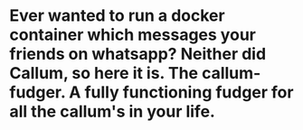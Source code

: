 # Ever wanted to run a docker container which messages your friends on whatsapp? Neither did Callum, so here it is. The callum-fudger. A fully functioning fudger for all the callum's in your life.
